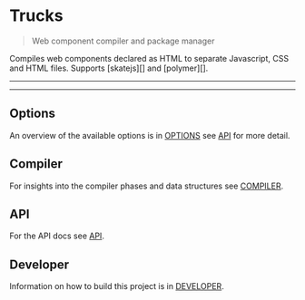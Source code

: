# Trucks

<? @include readme/badges.md ?>

> Web component compiler and package manager

Compiles web components declared as HTML to separate Javascript, CSS and HTML files. Supports [skatejs][] and [polymer][].

<? @include {=readme}
      install.md 
      abstract.md ?>

***
<!-- @toc -->
***

<? @include {=readme}
      usage.md 
      overview.md
      components.md
      roadmap.md ?>

## Options

An overview of the available options is in [OPTIONS](/doc/OPTIONS.md) see [API](/doc/API.md) for more detail.

## Compiler

For insights into the compiler phases and data structures see [COMPILER](/doc/COMPILER.md).

## API

For the API docs see [API](/doc/API.md).

## Developer

Information on how to build this project is in [DEVELOPER](/doc/DEVELOPER.md).

<? @include {=readme}
      license.md
      links.md ?>
